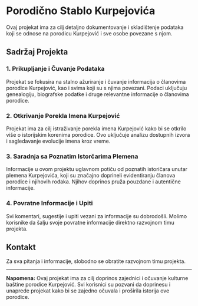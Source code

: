 # Porodično Stablo Kurpejovića

Ovaj projekat ima za cilj detaljno dokumentovanje i skladištenje podataka koji se odnose na porodicu Kurpejović i sve osobe povezane s njom.

## Sadržaj Projekta

### 1. Prikupljanje i Čuvanje Podataka

Projekat se fokusira na stalno ažuriranje i čuvanje informacija o članovima porodice Kurpejović, kao i svima koji su s njima povezani. Podaci uključuju genealogiju, biografske podatke i druge relevantne informacije o članovima porodice.

### 2. Otkrivanje Porekla Imena Kurpejović

Projekat ima za cilj istraživanje porekla imena Kurpejović kako bi se otkrilo više o istorijskim korenima porodice. Ovo uključuje analizu dostupnih izvora i sagledavanje evolucije imena kroz vreme.

### 3. Saradnja sa Poznatim Istorčarima Plemena

Informacije u ovom projektu uglavnom potiču od poznatih istoričara unutar plemena Kurpejovića, koji su značajno doprineli evidentiranju članova porodice i njihovih rođaka. Njihov doprinos pruža pouzdane i autentične informacije.

### 4. Povratne Informacije i Upiti

Svi komentari, sugestije i upiti vezani za informacije su dobrodošli. Molimo korisnike da šalju svoje povratne informacije direktno razvojnom timu projekta.

## Kontakt

Za sva pitanja i informacije, slobodno se obratite razvojnom timu projekta.

---

**Napomena:** Ovaj projekat ima za cilj doprinos zajednici i očuvanje kulturne baštine porodice Kurpejović. Svi korisnici su pozvani da doprinesu i unaprede projekat kako bi se zajedno očuvala i proširila istorija ove porodice.
